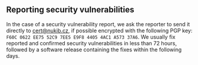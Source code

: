 ## Reporting security vulnerabilities

In the case of a security vulnerability report, we ask the reporter to send it directly to cert@nukib.cz, if possible encrypted with the following PGP key: `F60C 0622 EE75 52C9 7EE5 E9F8 4405 4AC1 A573 37A6`. We usually fix reported and confirmed security vulnerabilities in less than 72 hours, followed by a software release containing the fixes within the following days. 
